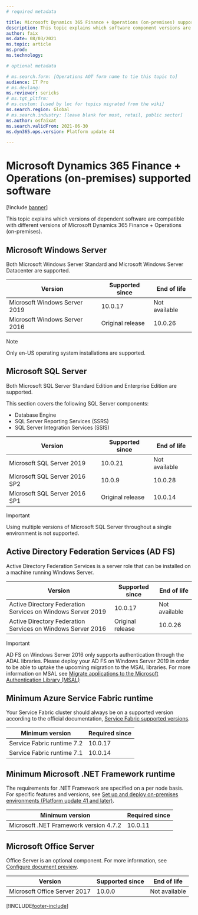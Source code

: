 ```yaml
---
# required metadata

title: Microsoft Dynamics 365 Finance + Operations (on-premises) supported software
description: This topic explains which software component versions are compatible with Microsoft Dynamics 365 Finance + Operations (on-premises).
author: faix
ms.date: 08/03/2021
ms.topic: article
ms.prod: 
ms.technology: 

# optional metadata

# ms.search.form: [Operations AOT form name to tie this topic to]
audience: IT Pro
# ms.devlang: 
ms.reviewer: sericks
# ms.tgt_pltfrm: 
# ms.custom: [used by loc for topics migrated from the wiki]
ms.search.region: Global
# ms.search.industry: [leave blank for most, retail, public sector]
ms.author: osfaixat
ms.search.validFrom: 2021-06-30 
ms.dyn365.ops.version: Platform update 44 

---
```


# Microsoft Dynamics 365 Finance + Operations (on-premises) supported software

[!include [banner](../includes/banner.md)]

This topic explains which versions of dependent software are compatible with different versions of Microsoft Dynamics 365 Finance + Operations (on-premises).

## Microsoft Windows Server

Both Microsoft Windows Server Standard and Microsoft Windows Server Datacenter are supported.

| Version                       | Supported since  | End of life   |
|-------------------------------|------------------|---------------|
| Microsoft Windows Server 2019 | 10.0.17          | Not available |
| Microsoft Windows Server 2016 | Original release | 10.0.26       |

> [!NOTE]
> Only en-US operating system installations are supported.

## Microsoft SQL Server

Both Microsoft SQL Server Standard Edition and Enterprise Edition are supported.

This section covers the following SQL Server components:

- Database Engine
- SQL Server Reporting Services (SSRS)
- SQL Server Integration Services (SSIS)

| Version                       | Supported since  | End of life   |
|-------------------------------|------------------|---------------|
| Microsoft SQL Server 2019     | 10.0.21          | Not available |
| Microsoft SQL Server 2016 SP2 | 10.0.9           | 10.0.28       |
| Microsoft SQL Server 2016 SP1 | Original release | 10.0.14       |

> [!IMPORTANT]
> Using multiple versions of Microsoft SQL Server throughout a single environment is not supported.

## Active Directory Federation Services (AD FS)

Active Directory Federation Services is a server role that can be installed on a machine running Windows Server. 

| Version                                                     | Supported since  | End of life   |
|-------------------------------------------------------------|------------------|---------------|
| Active Directory Federation Services on Windows Server 2019 | 10.0.17          | Not available |
| Active Directory Federation Services on Windows Server 2016 | Original release | 10.0.26       |

> [!IMPORTANT]
> AD FS on Windows Server 2016 only supports authentication through the ADAL libraries.
> Please deploy your AD FS on Windows Server 2019 in order to be able to uptake the upcoming migration to the MSAL libraries.
> For more information on MSAL see [Migrate applications to the Microsoft Authentication Library (MSAL)](/azure/active-directory/develop/msal-migration)

## Minimum Azure Service Fabric runtime

Your Service Fabric cluster should always be on a supported version according to the official documentation, [Service Fabric supported versions](/azure/service-fabric/service-fabric-versions).

| Minimum version            | Required since |
|----------------------------|----------------|
| Service Fabric runtime 7.2 | 10.0.17        |
| Service Fabric runtime 7.1 | 10.0.14        |

## Minimum Microsoft .NET Framework runtime

The requirements for .NET Framework are specified on a per node basis. For specific features and versions, see [Set up and deploy on-premises environments (Platform update 41 and later)](./setup-deploy-on-premises-pu41.md#prerequisites).

| Minimum version                        | Required since |
|----------------------------------------|----------------|
| Microsoft .NET Framework version 4.7.2 | 10.0.11        |

## Microsoft Office Server

Office Server is an optional component. For more information, see [Configure document preview](../../fin-ops/organization-administration/configure-document-management.md#for-a-microsoft-dynamics-365-finance--operations-on-premises-environment).

| Version                      | Supported since | End of life   |
|------------------------------|-----------------|---------------|
| Microsoft Office Server 2017 | 10.0.0          | Not available |

[!INCLUDE[footer-include](../../../includes/footer-banner.md)]
